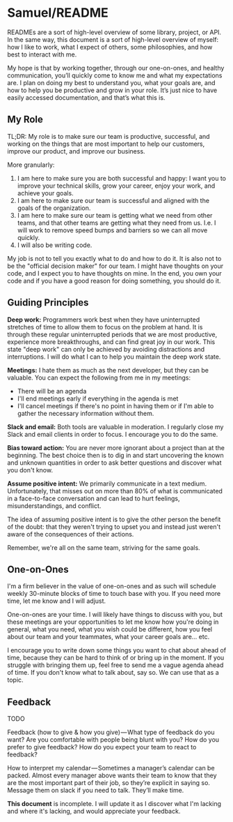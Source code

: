 Samuel/README
============

READMEs are a sort of high-level overview of some library, project, or API. In
the same way, this document is a sort of high-level overview of myself: how I
like to work, what I expect of others, some philosophies, and how best to
interact with me.

My hope is that by working together, through our one-on-ones, and healthy
communication, you’ll quickly come to know me and what my expectations are. I
plan on doing my best to understand you, what your goals are, and how to help
you be productive and grow in your role. It’s just nice to have easily accessed
documentation, and that’s what this is.

My Role
-------

TL;DR: My role is to make sure our team is productive, successful, and working
on the things that are most important to help our customers, improve our
product, and improve our business.

More granularly:

1. I am here to make sure you are both successful and happy: I want you to
   improve your technical skills, grow your career, enjoy your work, and achieve
   your goals.
2. I am here to make sure our team is successful and aligned with the goals of
   the organization.
3. I am here to make sure our team is getting what we need from other teams, and
   that other teams are getting what they need from us. I.e. I will work to
   remove speed bumps and barriers so we can all move quickly.
4. I will also be writing code.

My job is not to tell you exactly what to do and how to do it. It is also not to
be the "official decision maker" for our team. I might have thoughts on your
code, and I expect you to have thoughts on mine. In the end, you own your code
and if you have a good reason for doing something, you should do it.

Guiding Principles
------------------

**Deep work:** Programmers work best when they have uninterrupted stretches of
time to allow them to focus on the problem at hand. It is through these regular
uninterrupted periods that we are most productive, experience more
breakthroughs, and can find great joy in our work. This state "deep work" can
only be achieved by avoiding distractions and interruptions. I will do what I
can to help you maintain the deep work state.

**Meetings:** I hate them as much as the next developer, but they can be
valuable. You can expect the following from me in my meetings:

- There will be an agenda
- I'll end meetings early if everything in the agenda is met
- I'll cancel meetings if there's no point in having them or if I'm able to
  gather the necessary information without them.

**Slack and email:** Both tools are valuable in moderation. I regularly close my
Slack and email clients in order to focus. I encourage you to do the same.

**Bias toward action:** You are never more ignorant about a project than at the beginning. The best choice then is to dig in and start uncovering the known and unknown quantities in order to ask better questions and discover what you don't know.

**Assume positive intent:** We primarily communicate in a text medium.
Unfortunately, that misses out on more than 80% of what is communicated in a
face-to-face conversation and can lead to hurt feelings, misunderstandings, and
conflict.

The idea of assuming positive intent is to give the other person the benefit of
the doubt: that they weren't trying to upset you and instead just weren't aware
of the consequences of their actions.

Remember, we're all on the same team, striving for the same goals.


One-on-Ones
---------------------

I'm a firm believer in the value of one-on-ones and as such will schedule weekly 30-minute blocks of time to touch base with you. If you need more time, let me know and I will adjust.

One-on-ones are your time. I will likely have things to discuss with you, but these meetings are your opportunities to let me know how you're doing in general, what you need, what you wish could be different, how you feel about our team and your teammates, what your career goals are... etc.

I encourage you to write down some things you want to chat about ahead of time, because they can be hard to think of or bring up in the moment. If you struggle with bringing them up, feel free to send me a vague agenda ahead of time. If you don't know what to talk about, say so. We can use that as a topic.

Feedback
------------

TODO

Feedback (how to give & how you give) — What type of feedback do you want? Are you comfortable with people being blunt with you? How do you prefer to give feedback? How do you expect your team to react to feedback?

How to interpret my calendar — Sometimes a manager’s calendar can be packed. Almost every manager above wants their team to know that they are the most important part of their job, so they’re explicit in saying so. Message them on slack if you need to talk. They’ll make time.

**This document** is incomplete. I will update it as I discover what I'm lacking and where it's lacking, and would appreciate your feedback.
